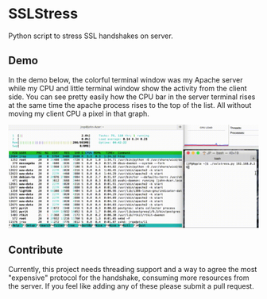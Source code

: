 # SSLStress

Python script to stress SSL handshakes on server.

## Demo

In the demo below, the colorful terminal window was my Apache server while my CPU and little terminal window show the activity from the client side. You can see pretty easily how the CPU bar in the server terminal rises at the same time the apache process rises to the top of the list. All without moving my client CPU a pixel in that graph.

![demo gif](https://github.com/JPaulMora/SSLStress/blob/master/sslpoc.gif?raw=true)

## Contribute

Currently, this project needs threading support and a way to agree the most "expensive" protocol for the handshake, consuming more resources from the server. If you feel like adding any of these please submit a pull request.
